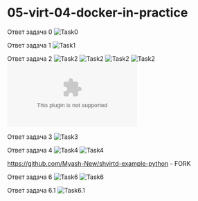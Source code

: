 # 05-virt-04-docker-in-practice

Ответ задача 0 
![Task0](https://github.com/Myash-New/05-virt-04-docker-in-practice/blob/main/Task0.jpg) 

Ответ задача 1
![Task1](https://github.com/Myash-New/05-virt-04-docker-in-practice/blob/main/Task1-1.jpg) 

Ответ задача 2
![Task2](https://github.com/Myash-New/05-virt-04-docker-in-practice/blob/main/Task2-1.jpg) 
![Task2](https://github.com/Myash-New/05-virt-04-docker-in-practice/blob/main/Task2-2.jpg) 
![Task2](https://github.com/Myash-New/05-virt-04-docker-in-practice/blob/main/Task2-3%20web%20scan.jpg) 
![Task2](https://github.com/Myash-New/05-virt-04-docker-in-practice/blob/main/Task2-3%20cli%20scan.jpg) 
![Task2](https://github.com/Myash-New/05-virt-04-docker-in-practice/blob/main/vulnerabilities.csv)

Ответ задача 3
![Task3](https://github.com/Myash-New/05-virt-04-docker-in-practice/blob/main/Task3.jpg)

Ответ задача 4
![Task4](https://github.com/Myash-New/05-virt-04-docker-in-practice/blob/main/Task4.jpg)
![Task4](https://github.com/Myash-New/05-virt-04-docker-in-practice/blob/main/Task4%20opt.jpg)

https://github.com/Myash-New/shvirtd-example-python  - FORK

Ответ задача 6
![Task6](https://github.com/Myash-New/05-virt-04-docker-in-practice/blob/main/Task6.0-1.jpg)
![Task6](https://github.com/Myash-New/05-virt-04-docker-in-practice/blob/main/Task6.0-2.jpg)

Ответ задача 6.1
![Task6.1]([https://github.com/Myash-New/05-virt-04-docker-in-practice/blob/main/Task6.0-2.jpg])
